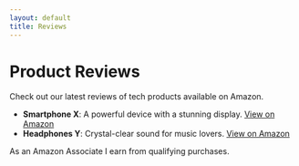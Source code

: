 ```yaml
---
layout: default
title: Reviews
---
```

# Product Reviews

Check out our latest reviews of tech products available on Amazon.

- **Smartphone X**: A powerful device with a stunning display. [View on Amazon](#)
- **Headphones Y**: Crystal-clear sound for music lovers. [View on Amazon](#)

As an Amazon Associate I earn from qualifying purchases.

